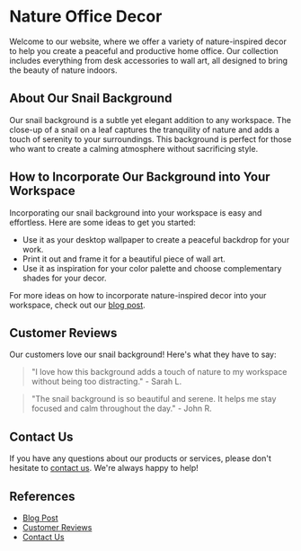 <!--font:Open Sans-->

# Nature Office Decor

Welcome to our website, where we offer a variety of nature-inspired decor to help you create a peaceful and productive home office. Our collection includes everything from desk accessories to wall art, all designed to bring the beauty of nature indoors.

## About Our Snail Background

Our snail background is a subtle yet elegant addition to any workspace. The close-up of a snail on a leaf captures the tranquility of nature and adds a touch of serenity to your surroundings. This background is perfect for those who want to create a calming atmosphere without sacrificing style.

## How to Incorporate Our Background into Your Workspace

Incorporating our snail background into your workspace is easy and effortless. Here are some ideas to get you started:

- Use it as your desktop wallpaper to create a peaceful backdrop for your work.
- Print it out and frame it for a beautiful piece of wall art.
- Use it as inspiration for your color palette and choose complementary shades for your decor.

For more ideas on how to incorporate nature-inspired decor into your workspace, check out our [blog post](#blog-post).

## Customer Reviews

Our customers love our snail background! Here's what they have to say:

> "I love how this background adds a touch of nature to my workspace without being too distracting." - Sarah L.

> "The snail background is so beautiful and serene. It helps me stay focused and calm throughout the day." - John R.

## Contact Us

If you have any questions about our products or services, please don't hesitate to [contact us](#contact-us). We're always happy to help!

## References

- [Blog Post](#blog-post)
- [Customer Reviews](#customer-reviews)
- [Contact Us](#contact-us)

<!--

Write me content for website with wallpaper which alt text is:

"A close-up of a snail on a leaf"

The name/title of the page should not be 1:1 copy of the alt text but rather a real content of the website which is using this wallpaper.

- Use markdown format 
- Start with heading
- Heading should be short and concise
- The content should look like a real website 
- The website should not be about the wallpaper, wallpaper is just a related background
- Heading should be contain work "wallpaper" or "background"
- Include real sections like references, contact, user stories, etc. use things relevant to the page purpose.
- Feel free to use structure like headings, bullets, numbering, blockquotes, paragraphs, horizontal lines, etc.
- You can use formatting like bold or _italic_
- You can include UTF-8 emojis
- Links should be only #hash anchors (and you can refer to the document itself)
- Do not include images


---


# Nature-inspired Wallpaper for Your Home Office

Welcome to our website, where we offer a variety of nature-inspired wallpapers to add a touch of serenity and beauty to your home office. Our wallpapers are designed to create a calming atmosphere that can help you stay focused and productive throughout the day.

## About Our Snail Wallpaper

Our snail wallpaper is a popular choice among our customers who love the simplicity and elegance of nature. The close-up of a snail on a leaf captures the essence of the outdoors and brings it inside your workspace. This wallpaper is perfect for those who want to add a subtle touch of nature without overwhelming their space.

## How to Install Our Wallpaper

Installing our wallpaper is easy and hassle-free. Simply follow these steps:

1. Measure your wall to determine how much wallpaper you need.
2. Clean your wall thoroughly to ensure a smooth surface.
3. Apply wallpaper paste to the back of the wallpaper.
4. Carefully align the wallpaper with your wall and smooth out any bubbles or wrinkles.
5. Trim any excess wallpaper using a sharp blade or scissors.

For more detailed instructions, please refer to our [installation guide](#installation-guide).

## Customer Reviews

Our customers love our snail wallpaper! Here's what they have to say:

> "I absolutely love this wallpaper! It adds a touch of nature to my home office and helps me stay focused throughout the day." - Jane D.

> "The snail wallpaper is so elegant and understated. It's the perfect backdrop for my Zoom calls!" - Tom W.

## Contact Us

If you have any questions about our products or services, please don't hesitate to [contact us](#contact-us). We're always happy to help!

## References

- [Installation Guide](#installation-guide)
- [Customer Reviews](#customer-reviews)
- [Contact Us](#contact-us)


---


Heading should not include word "wallpaper". The website should not be about the wallpaper itself, wallpaper is just a related background, rewrite whole content.


---


# Transform Your Home Office with Nature-Inspired Decor

Welcome to our website, where we offer a variety of nature-inspired decor to help you create a peaceful and productive home office. Our collection includes everything from desk accessories to wall art, all designed to bring the beauty of nature indoors.

## About Our Snail Background

Our snail background is a subtle yet elegant addition to any workspace. The close-up of a snail on a leaf captures the tranquility of nature and adds a touch of serenity to your surroundings. This background is perfect for those who want to create a calming atmosphere without sacrificing style.

## How to Incorporate Our Background into Your Workspace

Incorporating our snail background into your workspace is easy and effortless. Here are some ideas to get you started:

- Use it as your desktop wallpaper to create a peaceful backdrop for your work.
- Print it out and frame it for a beautiful piece of wall art.
- Use it as inspiration for your color palette and choose complementary shades for your decor.

For more ideas on how to incorporate nature-inspired decor into your workspace, check out our [blog post](#blog-post).

## Customer Reviews

Our customers love our snail background! Here's what they have to say:

> "I love how this background adds a touch of nature to my workspace without being too distracting." - Sarah L.

> "The snail background is so beautiful and serene. It helps me stay focused and calm throughout the day." - John R.

## Contact Us

If you have any questions about our products or services, please don't hesitate to [contact us](#contact-us). We're always happy to help!

## References

- [Blog Post](#blog-post)
- [Customer Reviews](#customer-reviews)
- [Contact Us](#contact-us)

-->

